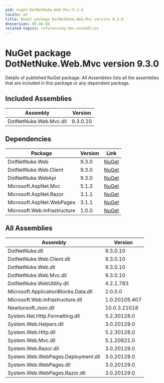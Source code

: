 ```yaml
---
uid: nuget-DotNetNuke.Web.Mvc-9.3.0
locale: en
title: NuGet package DotNetNuke.Web.Mvc version 9.3.0
dnnversion: 09.04.04
related-topics: referencing-dnn-assemblies
---
```


# NuGet package DotNetNuke.Web.Mvc version 9.3.0
Details of published NuGet package.
*All Assemblies* lists all the assemblies that are included in this package or any dependent package.

## Included Assemblies

|Assembly|Version|
|---|---|
|DotNetNuke.Web.Mvc.dll|9.3.0.10|

## Dependencies

|Package|Version|Link|
|---|---|---|
|DotNetNuke.Web|9.3.0|[NuGet](https://www.nuget.org/packages/DotNetNuke.Web/9.3.0)|
|DotNetNuke.Web.Client|9.3.0|[NuGet](https://www.nuget.org/packages/DotNetNuke.Web.Client/9.3.0)|
|DotNetNuke.WebApi|9.3.0|[NuGet](https://www.nuget.org/packages/DotNetNuke.WebApi/9.3.0)|
|Microsoft.AspNet.Mvc|5.1.3|[NuGet](https://www.nuget.org/packages/Microsoft.AspNet.Mvc/5.1.3)|
|Microsoft.AspNet.Razor|3.1.1|[NuGet](https://www.nuget.org/packages/Microsoft.AspNet.Razor/3.1.1)|
|Microsoft.AspNet.WebPages|3.1.1|[NuGet](https://www.nuget.org/packages/Microsoft.AspNet.WebPages/3.1.1)|
|Microsoft.Web.Infrastructure|1.0.0|[NuGet](https://www.nuget.org/packages/Microsoft.Web.Infrastructure/1.0.0)|

## All Assemblies

|Assembly|Version|
|---|---|
|DotNetNuke.dll|9.3.0.10|
|DotNetNuke.Web.Client.dll|9.3.0.10|
|DotNetNuke.Web.dll|9.3.0.10|
|DotNetNuke.Web.Mvc.dll|9.3.0.10|
|DotNetNuke.WebUtility.dll|4.2.1.783|
|Microsoft.ApplicationBlocks.Data.dll|2.0.0.0|
|Microsoft.Web.Infrastructure.dll|1.0.20105.407|
|Newtonsoft.Json.dll|10.0.3.21018|
|System.Net.Http.Formatting.dll|5.2.30128.0|
|System.Web.Helpers.dll|3.0.20129.0|
|System.Web.Http.dll|5.2.30128.0|
|System.Web.Mvc.dll|5.1.20821.0|
|System.Web.Razor.dll|3.0.20129.0|
|System.Web.WebPages.Deployment.dll|3.0.20129.0|
|System.Web.WebPages.dll|3.0.20129.0|
|System.Web.WebPages.Razor.dll|3.0.20129.0|

